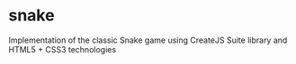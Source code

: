 snake
=====

Implementation of the classic Snake game using CreateJS Suite library and HTML5 + CSS3 technologies
